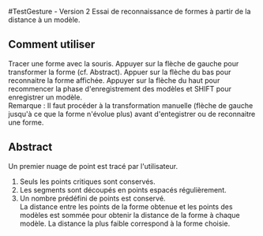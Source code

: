 #TestGesture - Version 2
Essai de reconnaissance de formes à partir de la distance à un modèle.

## Comment utiliser
Tracer une forme avec la souris. Appuyer sur la flèche de gauche pour transformer la forme (cf. Abstract). Appuer sur la flèche du bas pour reconnaitre la forme affichée. Appuyer sur la flèche du haut pour recommencer la phase d'enregistrement des modèles et SHIFT pour enregistrer un modèle.   
Remarque : Il faut procéder à la transformation manuelle (flèche de gauche jusqu'à ce que la forme n'évolue plus) avant d'entegistrer ou de reconnaitre une forme.

## Abstract
Un premier nuage de point est tracé par l'utilisateur.   
1. Seuls les points critiques sont conservés.
2. Les segments sont découpés en points espacés régulièrement.
3. Un nombre prédéfini de points est conservé.   
La distance entre les points de la forme obtenue et les points des modèles est sommée pour obtenir la distance de la forme à chaque modèle. La distance la plus faible correspond à la forme choisie.